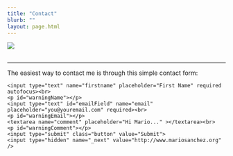 ```yaml
---
title: "Contact"
blurb: ""
layout: page.html
---
```


<img src="/img/mario.png" class="profile"><br />
<a href="http://www.twitter.com/mariobox"><i class="fa fa-twitter fa-lg" aria-hidden="true" style="color:#999;"></i></a> &nbsp;&nbsp;<a href="http://www.linkedin.com/in/mariobox/"><i class="fa fa-linkedin-square fa-lg" aria-hidden="true" style="color:#999;"></i></a> &nbsp;&nbsp;<a href="http://github.com/mariobox"><i class="fa fa-github fa-lg" aria-hidden="true" style="color:#999;"></i></a> &nbsp;&nbsp;<a href="mailto:mario@mariosanchez.org"><i class="fa fa-envelope fa-lg" aria-hidden="true" style="color:#999;"></i></a> &nbsp;&nbsp;<a href="tel:305-699-6541"><i class="fa fa-phone-square fa-lg" aria-hidden="true" style="color:#999;"></i></a>
<hr />
<p>The easiest way to contact me is through this simple contact form:</p>

<form action="https://formspree.io/mariosc@gmail.com" method="POST">

    <input type="text" name="firstname" placeholder="First Name" required autofocus><br>
    <p id="warningName"></p>
    <input type="text" id="emailField" name="email" placeholder="you@youremail.com" required><br>
    <p id="warningEmail"></p>
    <textarea name="comment" placeholder="Hi Mario..." ></textarea><br>
    <p id="warningComment"></p>      
    <input type="submit" class="button" value="Submit">
    <input type="hidden" name="_next" value="http://www.mariosanchez.org" />
      
</form>


